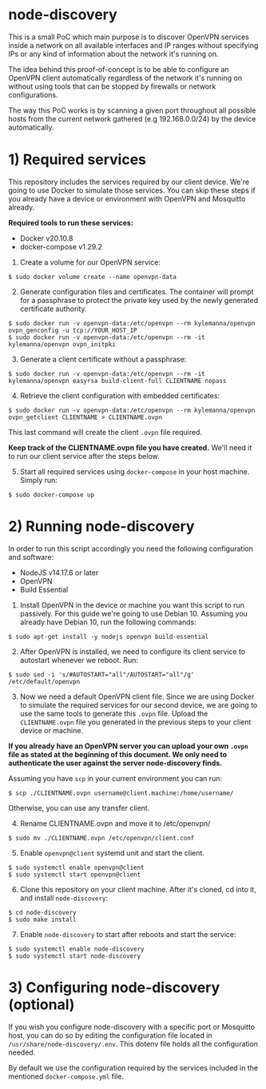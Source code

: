 # node-discovery

This is a small PoC which main purpose is to discover OpenVPN services inside a network on all
available interfaces and IP ranges without specifying IPs or any kind of information about the network it's running on.

The idea behind this proof-of-concept is to be able to configure an OpenVPN client automatically regardless of the network it's running on without using tools that can be stopped by firewalls or network configurations.

The way this PoC works is by scanning a given port throughout all possible hosts from the current network gathered (e.g 192.168.0.0/24) by the device automatically.

# 1) Required services

This repository includes the services required by our client device. We're going to use Docker to simulate those services. You can skip these steps if you already have a device or environment with OpenVPN and Mosquitto already.

**Required tools to run these services:**

- Docker v20.10.8
- docker-compose v1.29.2

1. Create a volume for our OpenVPN service:

```
$ sudo docker volume create --name openvpn-data
```

2. Generate configuration files and certificates. The container will prompt for a passphrase to protect the private key used by the newly generated certificate authority.

```
$ sudo docker run -v openvpn-data:/etc/openvpn --rm kylemanna/openvpn ovpn_genconfig -u tcp://YOUR_HOST_IP
$ sudo docker run -v openvpn-data:/etc/openvpn --rm -it kylemanna/openvpn ovpn_initpki
```

3. Generate a client certificate without a passphrase:

```
$ sudo docker run -v openvpn-data:/etc/openvpn --rm -it kylemanna/openvpn easyrsa build-client-full CLIENTNAME nopass
```

4. Retrieve the client configuration with embedded certificates:

```
$ sudo docker run -v openvpn-data:/etc/openvpn --rm kylemanna/openvpn ovpn_getclient CLIENTNAME > CLIENTNAME.ovpn
```

This last command will create the client `.ovpn` file required.

**Keep track of the CLIENTNAME.ovpn file you have created.** We'll need it to run our client service after the steps below.

5. Start all required services using `docker-compose` in your host machine. Simply run:

```
$ sudo docker-compose up
```

# 2) Running node-discovery

In order to run this script accordingly you need the following configuration and software:

- NodeJS v14.17.6 or later
- OpenVPN
- Build Essential

1. Install OpenVPN in the device or machine you want this script to run passively. For this guide we're going to use Debian 10. Assuming you already have Debian 10, run the following commands:

```
$ sudo apt-get install -y nodejs openvpn build-essential
```

2. After OpenVPN is installed, we need to configure its client service to autostart whenever we reboot. Run:

```
$ sudo sed -i 's/#AUTOSTART="all"/AUTOSTART="all"/g' /etc/default/openvpn
```

3. Now we need a default OpenVPN client file. Since we are using Docker to simulate the required services for our second device, we are going to use the same tools to generate this `.ovpn` file. Upload the `CLIENTNAME.ovpn` file you generated in the previous steps to your client device or machine.

**If you already have an OpenVPN server you can upload your own `.ovpn` file as stated at the beginning of this document. We only need to authenticate the user against the server node-discovery finds.**

Assuming you have `scp` in your current environment you can run:

```
$ scp ./CLIENTNAME.ovpn username@client.machine:/home/username/
```

Otherwise, you can use any transfer client.

4. Rename CLIENTNAME.ovpn and move it to /etc/openvpn/

```
$ sudo mv ./CLIENTNAME.ovpn /etc/openvpn/client.conf
```

5. Enable `openvpn@client` systemd unit and start the client.

```
$ sudo systemctl enable openvpn@client
$ sudo systemctl start openvpn@client
```

6. Clone this repository on your client machine. After it's cloned, cd into it, and install `node-discovery`:

```
$ cd node-discovery
$ sudo make install
```

7. Enable `node-discovery` to start after reboots and start the service:

```
$ sudo systemctl enable node-discovery
$ sudo systemctl start node-discovery
```

# 3) Configuring node-discovery (optional)

If you wish you configure node-discovery with a specific port or Mosquitto host, you can do so by editing the configuration file located in `/usr/share/node-discovery/.env`. This dotenv file holds all the configuration needed.

By default we use the configuration required by the services included in the mentioned `docker-compose.yml` file.
